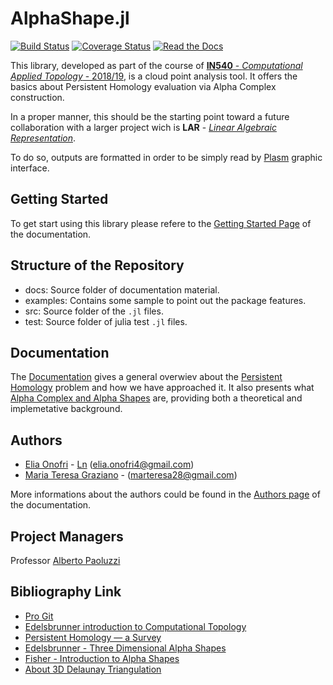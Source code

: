 # AlphaShape.jl

[![Build Status](https://travis-ci.org/eOnofri04/AlphaShape.jl.svg?branch=master)](https://travis-ci.org/eOnofri04/AlphaShape.jl)
[![Coverage Status](https://coveralls.io/repos/github/eOnofri04/AlphaShape.jl/badge.svg?branch=master)](https://coveralls.io/github/eOnofri04/AlphaShape.jl?branch=master)
[![Read the Docs](https://img.shields.io/readthedocs/pip.svg)](https://eOnofri04.github.io/AlphaShape.jl/)


This library, developed as part of the course of [**IN540** - _Computational Applied Topology_ - 2018/19](http://www.dia.uniroma3.it/~paoluzzi/web/did/topologiacomputazionale/2019/index.html), is a cloud point analysis tool.
It offers the basics about Persistent Homology evaluation via Alpha Complex construction.

In a proper manner, this should be the starting point toward a future collaboration with a larger project wich is **LAR** - [_Linear Algebraic Representation_](https://github.com/cvdlab/LinearAlgebraicRepresentation.jl).

To do so, outputs are formatted in order to be simply read by [Plasm](https://github.com/cvdlab/Plasm.jl) graphic interface.

## Getting Started

To get start using this library please refere to the [Getting Started Page](https://eonofri04.github.io/AlphaShape.jl/gettingStarted.html) of the documentation.

## Structure of the Repository

 - docs: Source folder of documentation material.
 - examples: Contains some sample to point out the package features.
 - src: Source folder of the `.jl` files.
 - test: Source folder of julia test `.jl` files.

## Documentation

The [Documentation](https://eOnofri04.github.io/AlphaShape.jl/) gives a general overwiev about the [Persistent Homology](https://eOnofri04.github.io/AlphaShape.jl/) problem and how we have approached it.
It also presents what [Alpha Complex and Alpha Shapes](https://eOnofri04.github.io/AlphaShape.jl/) are, providing both a theoretical and implemetative background.

## Authors
 - [Elia Onofri](https://github.com/eOnofri04) - [Ln](https://www.linkedin.com/in/elia-onofri-80b403173/) (elia.onofri4@gmail.com)
 - [Maria Teresa Graziano](https://github.com/marteresagh) - (marteresa28@gmail.com)

More informations about the authors could be found in the [Authors page](https://eonofri04.github.io/AlphaShape.jl/authors/) of the documentation.

## Project Managers
Professor [Alberto Paoluzzi](http://paoluzzi.dia.uniroma3.it)
 
## Bibliography Link
 - [Pro Git](https://git-scm.com/book/en/v2)
 - [Edelsbrunner introduction to Computational Topology](https://www.researchgate.net/publication/220692408_Computational_Topology_An_Introduction)
 - [Persistent Homology — a Survey](https://www.maths.ed.ac.uk/~v1ranick/papers/edelhare.pdf)
 - [Edelsbrunner - Three Dimensional Alpha Shapes](http://pub.ist.ac.at/~edels/Papers/1994-J-04-3DAlphaShapes.pdf)
 - [Fisher - Introduction to Alpha Shapes](https://graphics.stanford.edu/courses/cs268-11-spring/handouts/AlphaShapes/as_fisher.pdf)
 - [About 3D Delaunay Triangulation](http://vcg.isti.cnr.it/downloads/software/downloadscentrale.htm)